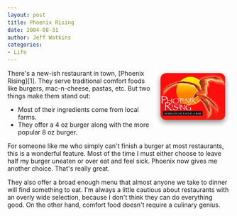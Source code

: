 ```yaml
---
layout: post
title: Phoenix Rising
date: 2004-08-31
author: Jeff Watkins
categories:
- Life
---
```


<img style="float: right;" alt="Phoenix logo" title="Logo of Phoenix Rising restaurant in Rinebeck, NY" src="/images/phoenix.png">
There's a new-ish restaurant in town, [Phoenix Rising][1]. They serve
traditional comfort foods like burgers, mac-n-cheese, pastas, etc. But two
things make them stand out:

* Most of their ingredients come from local farms.
* They offer a 4 oz burger along with the more popular 8 oz burger.

For someone like me who simply can't finish a burger at most restaurants, this is a wonderful feature. Most of the time I must either choose to leave half my burger uneaten or over eat and feel sick. Phoenix now gives me another choice. That's really great.

They also offer a broad enough menu that almost anyone we take to dinner will find something to eat. I'm always a little cautious about restaurants with an overly wide selection, because I don't think they can do everything good. On the other hand, comfort food doesn't require a culinary genius.

[1]: http://www.phoenixrhinebeck.com
